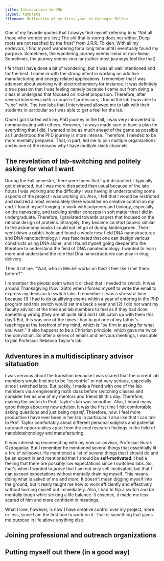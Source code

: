 ```yaml
---
title: Introduction to DNA
layout: template
filename: Reflection of my first year in Carnegie Mellon
--- 
```


One of my favorite quotes that I always find myself referring to is "Not all those who wonder are lost; The old that is storng does not wither, Deep roots are not reached by the frost" from J.R.R. Tolkien. With all my endevors, I find myself wandering for a long time until I eventually found my purpose. Sometimes, the wandering journey seems linear or non-linear. Sometimes, the journey seems circular (rather most journeys feel like that). 

I felt that I have done a bit of wondering, but it was all well intentioned and for the best. I came in with the strong intent in working on additive manufacturing and energy related applications. I remember that I was adamant about working with electrochemistry for instance. It was definitely a true passion that I was feeling
namely because I came out from doing a class in undergrad that focused on rocket propulsion. Therefore, after several interviews with a couple of professors, I found the lab I was able to "vibe" with. The two labs that I interviewed allowed me to talk with their students in particular so I was able to get a feel for the lab. 

Once I got started with my PhD journey in the fall, I was very introverted to communicating with others. However, I always made sure to have a plan for everything that I did. I wanted to be as much ahead of the game as possible as I understood the PhD journey is more intense. Therefore, I needed to be more mentally prepared. That, in part, led me to join multiple organizations and is one of the reasons why I have multiple slack channels. 

## The revelation of lab-switching and politely asking for what I want

During the Fall semester, there were times that I got distracted. I typically get distracted, but I was more distracted than usual because of the late hours I was working and the difficulty I was having in understanding some aspects of the project I was working on. Also, I felt that I would be restricted and realized almost immediately there would be no creative control on my end. I found myself longing to work with polymers and biology, especially on the nanoscale, and tackling similar concepts in soft matter that I did in undergraduate. Therefore, I graviated towards papers that focused on the rational design of proteins. Strangely, they became comfort papers similar to the astronomy books I could not let go of during kindergarden. Then I went down a rabbit-hole and found a whole new field DNA nanostructures and DNA nanotechnology. I was fascinated that one can design various constructs using DNA alone, and I found myself going deeper into the literature to understand the field of DNA nanotechnology. I wanted to learn more and understand the role that Dna nanostructures can play in drug delivery.

Then it hit me. "Wait, who in MechE works on this? I feel like I met them before?"

I remember the pivotal point when it clicked that I needed to switch. It was around Thanksgiving (Nov. 26th) when I forced myself to write the email to express my decision to switch labs. I remember it was a stressful time because (1) I had to do qualifying exams within a year of entering in the PhD program and this switch would set me back a year and (2) I did not want my faculty advisor at the time and lab members to feel as if they had done something wrong (they are all quite kind and I still catch up with them this day!) But, this was one of the times I had to put one of my father's teachings at the forefront of my mind, which is "be firm in asking for what you want." It also happens to be a Christian principle, which gave me twice the conviction. So after a series of emails and nervous meetings, I was able to join Professor Rebecca Taylor's lab. 

## Adventures in a multidisciplinary advisor sitatuation 

I was nervous about the transition because I was scared that the current lab members would find me to be "eccentric" or not very serious, especially since I switched labs. But luckily, I made a friend with one of the lab members via a engineering math class before switching classes and consider her as one of my mentors and friend till this day. Therefore, making the switch to Prof. Taylor's lab was smoother. Also, I heard many good things about my new advisor. It was the first time I felt comfortable asking questions and just being *myself*.  Therefore, now, I feel more productive I have ever been in her lab in particular. I also like that I can talk to Prof. Taylor comfortably about different personal subjects and potential outreach opportunities apart from the cool research findings in the field of nanobiotehcnology and manufacturing. 

It was interesting reconnecting with my now co-advisor, Professor Burak Ozdoganlar. But I remember he mentioned several things that essentially lit a fire of willpower. He mentioned a list of several things that I should do and be an expert in and mentioned that I should be **self-motivated**. I had a feeling that there are possibly low expectations since I switched labs. So, that's when I wanted to *prove* that I am not only self-motivated, but that I can exceed expectations without mentally draining myself. This means doing what is asked of me and *more*. It doesn't mean digging myself into the ground, but it really taught me how to work efficiently and effectively without burning myself out immediately. Also, I had to flip a switch and be mentally tough while striking a life balance. It essence, it made me less scared of him and more confident in meetings.

What I love, however, is now I have creative control over my project, more or less, since I am the first one to work on it. That is something that gives me purpose in life above anything else. 

## Joining professional and outreach organizations

## Putting myself out there (in a good way)
